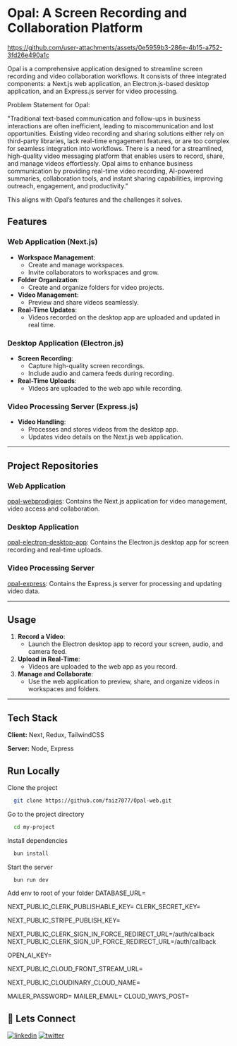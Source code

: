 # Opal: A Screen Recording and Collaboration Platform



https://github.com/user-attachments/assets/0e5959b3-286e-4b15-a752-3fd26e490a1c





Opal is a comprehensive application designed to streamline screen recording and video collaboration workflows. It consists of three integrated components: a Next.js web application, an Electron.js-based desktop application, and an Express.js server for video processing.

Problem Statement for Opal:

"Traditional text-based communication and follow-ups in business interactions are often inefficient, leading to miscommunication and lost opportunities. Existing video recording and sharing solutions either rely on third-party libraries, lack real-time engagement features, or are too complex for seamless integration into workflows. There is a need for a streamlined, high-quality video messaging platform that enables users to record, share, and manage videos effortlessly. Opal aims to enhance business communication by providing real-time video recording, AI-powered summaries, collaboration tools, and instant sharing capabilities, improving outreach, engagement, and productivity."

This aligns with Opal’s features and the challenges it solves.

## Features

### Web Application (Next.js)
- **Workspace Management**:
  - Create and manage workspaces.
  - Invite collaborators to workspaces and grow.
- **Folder Organization**:
  - Create and organize folders for video projects.
- **Video Management**:
  - Preview and share videos seamlessly.
- **Real-Time Updates**:
  - Videos recorded on the desktop app are uploaded and updated in real time.

### Desktop Application (Electron.js)
- **Screen Recording**:
  - Capture high-quality screen recordings.
  - Include audio and camera feeds during recording.
- **Real-Time Uploads**:
  - Videos are uploaded to the web app while recording.

### Video Processing Server (Express.js)
- **Video Handling**:
  - Processes and stores videos from the desktop app.
  - Updates video details on the Next.js web application.

---

## Project Repositories

### Web Application
[opal-webprodigies](https://github.com/faiz7077/Opal-web): Contains the Next.js application for video management, video access and collaboration.

### Desktop Application
[opal-electron-desktop-app](https://github.com/faiz7077/Opal-Desktop): Contains the Electron.js desktop app for screen recording and real-time uploads.

### Video Processing Server
[opal-express](https://github.com/faiz7077/Opal-Express): Contains the Express.js server for processing and updating video data.

---

## Usage
1. **Record a Video**:
   - Launch the Electron desktop app to record your screen, audio, and camera feed.
2. **Upload in Real-Time**:
   - Videos are uploaded to the web app as you record.
3. **Manage and Collaborate**:
   - Use the web application to preview, share, and organize videos in workspaces and folders.

---



## Tech Stack

**Client:** Next, Redux, TailwindCSS

**Server:** Node, Express


## Run Locally

Clone the project

```bash
  git clone https://github.com/faiz7077/Opal-web.git
```

Go to the project directory

```bash
  cd my-project
```

Install dependencies

```bash
  bun install
```

Start the server

```bash
  bun run dev
```

Add env to root of your folder
DATABASE_URL=

NEXT_PUBLIC_CLERK_PUBLISHABLE_KEY=
CLERK_SECRET_KEY=

NEXT_PUBLIC_STRIPE_PUBLISH_KEY=



NEXT_PUBLIC_CLERK_SIGN_IN_FORCE_REDIRECT_URL=/auth/callback
NEXT_PUBLIC_CLERK_SIGN_UP_FORCE_REDIRECT_URL=/auth/callback

OPEN_AI_KEY=


NEXT_PUBLIC_CLOUD_FRONT_STREAM_URL=

NEXT_PUBLIC_CLOUDINARY_CLOUD_NAME=


MAILER_PASSWORD=
MAILER_EMAIL=
CLOUD_WAYS_POST=

## 🔗 Lets Connect
[![linkedin](https://img.shields.io/badge/linkedin-0A66C2?style=for-the-badge&logo=linkedin&logoColor=white)](https://www.linkedin.com/)
[![twitter](https://img.shields.io/badge/twitter-1DA1F2?style=for-the-badge&logo=twitter&logoColor=white)](https://twitter.com/)







